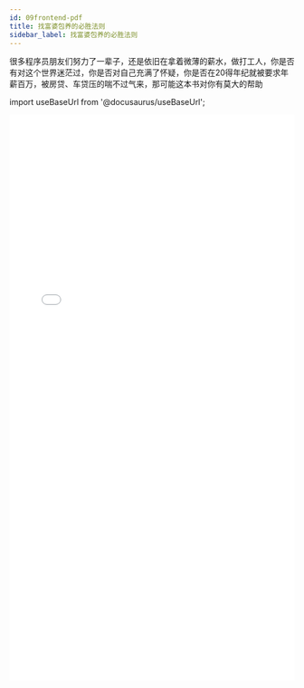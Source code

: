 ```yaml
---
id: 09frontend-pdf
title: 找富婆包养的必胜法则
sidebar_label: 找富婆包养的必胜法则
---
```


很多程序员朋友们努力了一辈子，还是依旧在拿着微薄的薪水，做打工人，你是否有对这个世界迷茫过，你是否对自己充满了怀疑，你是否在20得年纪就被要求年薪百万，被房贷、车贷压的喘不过气来，那可能这本书对你有莫大的帮助

import useBaseUrl from '@docusaurus/useBaseUrl';


<iframe  src={useBaseUrl('pdf/2022-2-17-fupobaoyang/找富婆包养的必胜法则.pdf')} width="100%" frameBorder="0" height="1000px;"></iframe>

